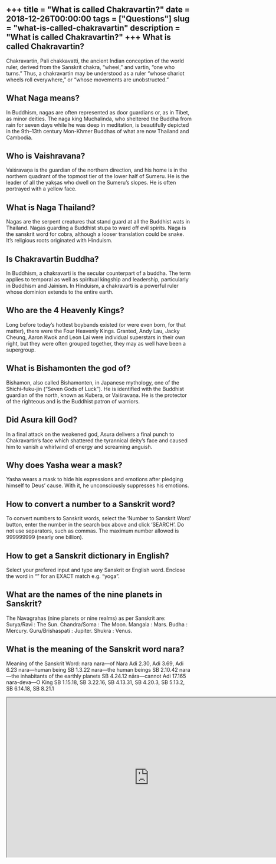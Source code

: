 +++
title = "What is called Chakravartin?"
date = 2018-12-26T00:00:00
tags = ["Questions"]
slug = "what-is-called-chakravartin"
description = "What is called Chakravartin?"
+++
What is called Chakravartin?
----------------------------

Chakravartin, Pali chakkavatti, the ancient Indian conception of the world ruler, derived from the Sanskrit chakra, “wheel,” and vartin, “one who turns.” Thus, a chakravartin may be understood as a ruler “whose chariot wheels roll everywhere,” or “whose movements are unobstructed.”

What Naga means?
----------------

In Buddhism, nagas are often represented as door guardians or, as in Tibet, as minor deities. The naga king Muchalinda, who sheltered the Buddha from rain for seven days while he was deep in meditation, is beautifully depicted in the 9th–13th century Mon-Khmer Buddhas of what are now Thailand and Cambodia.

Who is Vaishravana?
-------------------

Vaiśravaṇa is the guardian of the northern direction, and his home is in the northern quadrant of the topmost tier of the lower half of Sumeru. He is the leader of all the yakṣas who dwell on the Sumeru’s slopes. He is often portrayed with a yellow face.

What is Naga Thailand?
----------------------

Nagas are the serpent creatures that stand guard at all the Buddhist wats in Thailand. Nagas guarding a Buddhist stupa to ward off evil spirits. Naga is the sanskrit word for cobra, although a looser translation could be snake. It’s religious roots originated with Hinduism.

Is Chakravartin Buddha?
-----------------------

In Buddhism, a chakravarti is the secular counterpart of a buddha. The term applies to temporal as well as spiritual kingship and leadership, particularly in Buddhism and Jainism. In Hinduism, a chakravarti is a powerful ruler whose dominion extends to the entire earth.

Who are the 4 Heavenly Kings?
-----------------------------

Long before today’s hottest boybands existed (or were even born, for that matter), there were the Four Heavenly Kings. Granted, Andy Lau, Jacky Cheung, Aaron Kwok and Leon Lai were individual superstars in their own right, but they were often grouped together, they may as well have been a supergroup.

What is Bishamonten the god of?
-------------------------------

Bishamon, also called Bishamonten, in Japanese mythology, one of the Shichi-fuku-jin (“Seven Gods of Luck”). He is identified with the Buddhist guardian of the north, known as Kubera, or Vaiśravaṇa. He is the protector of the righteous and is the Buddhist patron of warriors.

Did Asura kill God?
-------------------

In a final attack on the weakened god, Asura delivers a final punch to Chakravartin’s face which shattered the tyrannical deity’s face and caused him to vanish a whirlwind of energy and screaming anguish.

Why does Yasha wear a mask?
---------------------------

Yasha wears a mask to hide his expressions and emotions after pledging himself to Deus’ cause. With it, he unconsciously suppresses his emotions.

How to convert a number to a Sanskrit word?
-------------------------------------------

To convert numbers to Sanskrit words, select the ‘Number to Sanskrit Word’ button, enter the number in the search box above and click ‘SEARCH’. Do not use separators, such as commas. The maximum number allowed is 999999999 (nearly one billion).

How to get a Sanskrit dictionary in English?
--------------------------------------------

Select your prefered input and type any Sanskrit or English word. Enclose the word in “” for an EXACT match e.g. “yoga”.

What are the names of the nine planets in Sanskrit?
---------------------------------------------------

The Navagrahas (nine planets or nine realms) as per Sanskrit are: Surya/Ravi : The Sun. Chandra/Soma : The Moon. Mangala : Mars. Budha : Mercury. Guru/Brishaspati : Jupiter. Shukra : Venus.

What is the meaning of the Sanskrit word nara?
----------------------------------------------

Meaning of the Sanskrit Word: nara nara—of Nara Adi 2.30, Adi 3.69, Adi 6.23 nara—human being SB 1.3.22 nara—the human beings SB 2.10.42 nara—the inhabitants of the earthly planets SB 4.24.12 nāra—cannot Adi 17.165 nara-deva—O King SB 1.15.18, SB 3.22.16, SB 4.13.31, SB 4.20.3, SB 5.13.2, SB 6.14.18, SB 8.21.1

<iframe allow="accelerometer; autoplay; clipboard-write; encrypted-media; gyroscope; picture-in-picture" allowfullscreen="" class="__youtube_prefs__  epyt-is-override  no-lazyload" data-no-lazy="1" data-origheight="433" data-origwidth="770" data-skipgform_ajax_framebjll="" height="433" id="_ytid_36542" loading="lazy" src="https://www.youtube.com/embed/udQi6iGAyMU?enablejsapi=1&autoplay=0&cc_load_policy=0&cc_lang_pref=&iv_load_policy=1&loop=0&modestbranding=0&rel=1&fs=1&playsinline=0&autohide=2&theme=dark&color=red&controls=1&" title="YouTube player" width="770"></iframe>
